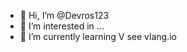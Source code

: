 - 👋 Hi, I’m @Devros123
- 👀 I’m interested in ...
- 🌱 I’m currently learning V  see vlang.io


<!---
Devros123/Devros123 is a ✨ special ✨ repository because its `README.md` (this file) appears on your GitHub profile.
You can click the Preview link to take a look at your changes.
--->
